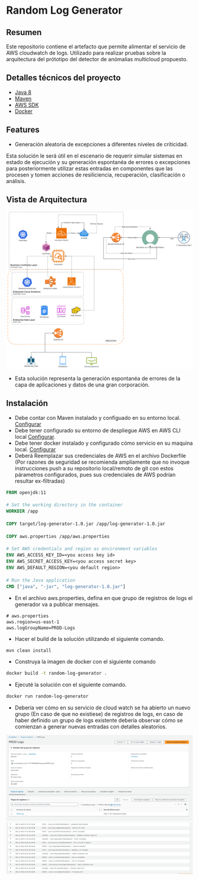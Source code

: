 # Random Log Generator

## Resumen
Este repositorio contiene el artefacto que permite alimentar el servicio de AWS cloudwatch de logs. Utilizado para realizar pruebas sobre la arquitectura del prótotipo del detector de anómalias multicloud propuesto. 

## Detalles técnicos del proyecto
- [Java 8](https://www.oracle.com/co/java/technologies/javase/javase8-archive-downloads.html)
- [Maven](https://maven.apache.org/)
- [AWS SDK](https://aws.amazon.com/es/sdk-for-java/)
- [Docker](https://www.docker.com/)


## Features
- Generación aleatoria de excepciones a diferentes niveles de criticidad.

Esta solución le será útil en el escenario de requerir simular sistemas en estado de ejecución y su generación espontanéa de errores o excepciones para posteriormente utilizar estas entradas en componentes que las procesen y tomen acciones de resiliciencia, recuperación, clasificación o análisis.  

## Vista de Arquitectura
![ARQ.JPG](resources/AnomaliesDetectos.drawio.png)

- Esta solución representa la generación espontanéa de errores de la capa de aplicaciones y datos de una gran corporación. 

## Instalación

- Debe contar con Maven instalado y configuado en su entorno local. [Configurar](https://maven.apache.org/install.html)
- Debe tener configurado su entorno de despliegue AWS en AWS CLI local [Configurar](https://docs.aws.amazon.com/cli/latest/userguide/cli-chap-configure.html).
- Debe tener docker instalado y configurado cómo servicio en su maquina local. [Configurar](https://docs.docker.com/engine/install/)
- Deberá Reemplazar sus credenciales de AWS en el archivo Dockerfile (Por razones de seguridad se recomienda ampliamente que no invoque instrucciones push a su repositorio local/remoto de git con estos párametros configurados, pues sus credenciales de AWS podrían resultar ex-filtradas)
```dockerfile 
FROM openjdk:11

# Set the working directory in the container
WORKDIR /app

COPY target/log-generator-1.0.jar /app/log-generator-1.0.jar

COPY aws.properties /app/aws.properties

# Set AWS credentials and region as environment variables
ENV AWS_ACCESS_KEY_ID=<you access key id>
ENV AWS_SECRET_ACCESS_KEY=<you access secret key>
ENV AWS_DEFAULT_REGION=<you default region>

# Run the Java application
CMD ["java", "-jar", "log-generator-1.0.jar"]
```

- En el archivo aws.properties, defina en que grupo de registros de logs el generador va a publicar mensajes. 
```properties
# aws.properties
aws.region=us-east-1
aws.logGroupName=PROD-Logs
```

- Hacer el build de la solución utilizando el siguiente comando.
```bash 
mvn clean install
```

- Construya la imagen de docker con el siguiente comando

```bash 
docker build -t random-log-generator .
```
- Ejecuté la solución con el siguiente comando. 

```bash
docker run random-log-generator
```

- Debería ver cómo en su servicio de cloud watch se ha abierto un nuevo grupo (En caso de que no existiese) de registros de logs, en caso de haber definido un grupo de logs existente debería observar cómo se comienzan a generar nuevas entradas con detalles aleatorios.  

![LogSample](resources/log-sample.PNG)
![LogSample](resources/logTail.PNG)

